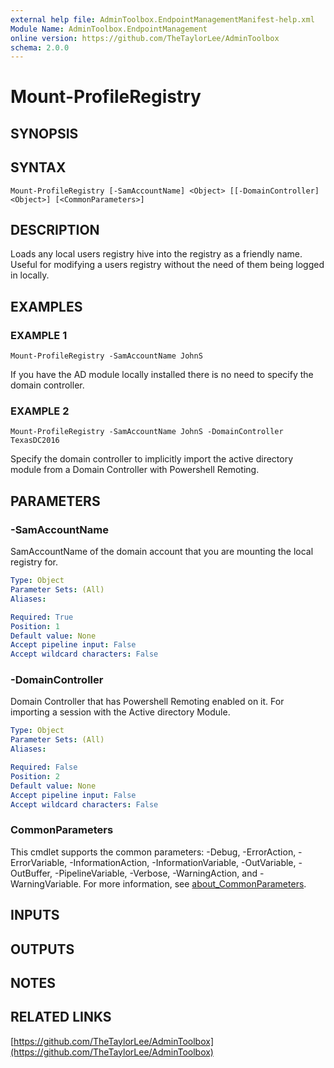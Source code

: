 ```yaml
---
external help file: AdminToolbox.EndpointManagementManifest-help.xml
Module Name: AdminToolbox.EndpointManagement
online version: https://github.com/TheTaylorLee/AdminToolbox
schema: 2.0.0
---
```


# Mount-ProfileRegistry

## SYNOPSIS

## SYNTAX

```
Mount-ProfileRegistry [-SamAccountName] <Object> [[-DomainController] <Object>] [<CommonParameters>]
```

## DESCRIPTION
Loads any local users registry hive into the registry as a friendly name.
Useful for modifying a users registry without the need of them being logged in locally.

## EXAMPLES

### EXAMPLE 1
```
Mount-ProfileRegistry -SamAccountName JohnS
```

If you have the AD module locally installed there is no need to specify the domain controller.

### EXAMPLE 2
```
Mount-ProfileRegistry -SamAccountName JohnS -DomainController TexasDC2016
```

Specify the domain controller to implicitly import the active directory module from a Domain Controller with Powershell Remoting.

## PARAMETERS

### -SamAccountName
SamAccountName of the domain account that you are mounting the local registry for.

```yaml
Type: Object
Parameter Sets: (All)
Aliases:

Required: True
Position: 1
Default value: None
Accept pipeline input: False
Accept wildcard characters: False
```

### -DomainController
Domain Controller that has Powershell Remoting enabled on it.
For importing a session with the Active directory Module.

```yaml
Type: Object
Parameter Sets: (All)
Aliases:

Required: False
Position: 2
Default value: None
Accept pipeline input: False
Accept wildcard characters: False
```

### CommonParameters
This cmdlet supports the common parameters: -Debug, -ErrorAction, -ErrorVariable, -InformationAction, -InformationVariable, -OutVariable, -OutBuffer, -PipelineVariable, -Verbose, -WarningAction, and -WarningVariable. For more information, see [about_CommonParameters](http://go.microsoft.com/fwlink/?LinkID=113216).

## INPUTS

## OUTPUTS

## NOTES

## RELATED LINKS

[https://github.com/TheTaylorLee/AdminToolbox](https://github.com/TheTaylorLee/AdminToolbox)

